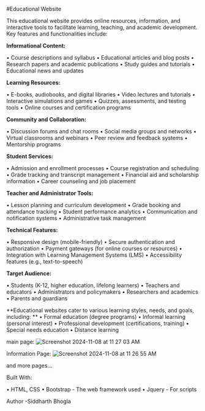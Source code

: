 #Educational Website

This educational website provides online resources, information, and interactive tools to facilitate learning, teaching, and academic development. Key features and functionalities include:

**Informational Content:**

•	Course descriptions and syllabus
•	Educational articles and blog posts
•	Research papers and academic publications
•	Study guides and tutorials
•	Educational news and updates

**Learning Resources:**

•	E-books, audiobooks, and digital libraries
•	Video lectures and tutorials
•	Interactive simulations and games
•	Quizzes, assessments, and testing tools
•	Online courses and certification programs

**Community and Collaboration:**

•	Discussion forums and chat rooms
•	Social media groups and networks
•	Virtual classrooms and webinars
•	Peer review and feedback systems
•	Mentorship programs

**Student Services:**

•	Admission and enrollment processes
•	Course registration and scheduling
•	Grade tracking and transcript management
•	Financial aid and scholarship information
•	Career counseling and job placement

**Teacher and Administrator Tools:**

•	Lesson planning and curriculum development
•	Grade booking and attendance tracking
•	Student performance analytics
•	Communication and notification systems
•	Administrative task management

**Technical Features:**

•	Responsive design (mobile-friendly)
•	Secure authentication and authorization
•	Payment gateways (for online courses or resources)
•	Integration with Learning Management Systems (LMS)
•	Accessibility features (e.g., text-to-speech)

**Target Audience:**

•	Students (K-12, higher education, lifelong learners)
•	Teachers and educators
•	Administrators and policymakers
•	Researchers and academics
•	Parents and guardians

**Educational websites cater to various learning styles, needs, and goals, including:
**
•	Formal education (degree programs)
•	Informal learning (personal interest)
•	Professional development (certifications, training)
•	Special needs education
•	Distance learning

main page:
![Screenshot 2024-11-08 at 11 27 03 AM](https://github.com/user-attachments/assets/40115e46-b94c-4054-8056-c3d9c9367b06)

 

Information Page:
![Screenshot 2024-11-08 at 11 26 55 AM](https://github.com/user-attachments/assets/12dc2cea-0b6f-40a5-b053-94d0b124dd0d)

 

and more pages...

Built With:

•	HTML, CSS
•	Bootstrap - The web framework used
•	Jquery - For scripts

Author -Siddharth Bhogla
